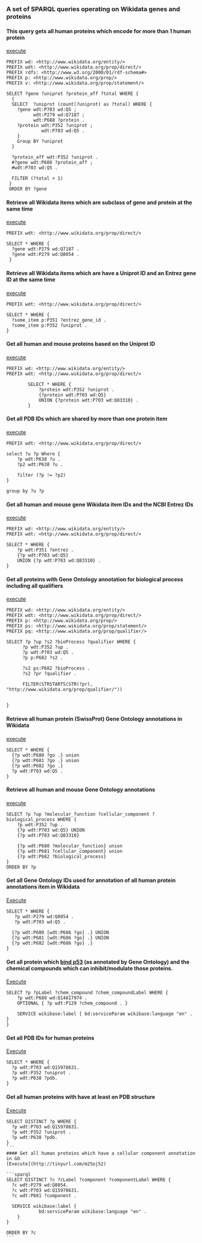 ### A set of SPARQL queries operating on Wikidata genes and proteins

#### This query gets all human proteins which encode for more than 1 human protein
[execute](http://tinyurl.com/j3jxhy2)

```sparql
PREFIX wd: <http://www.wikidata.org/entity/> 
PREFIX wdt: <http://www.wikidata.org/prop/direct/>
PREFIX rdfs: <http://www.w3.org/2000/01/rdf-schema#>
PREFIX p: <http://www.wikidata.org/prop/>
PREFIX v: <http://www.wikidata.org/prop/statement/>

SELECT ?gene ?uniprot ?protein_aff ?total WHERE {
  {
  SELECT  ?uniprot (count(?uniprot) as ?total) WHERE {
  	?gene wdt:P703 wd:Q5 ;
          wdt:P279 wd:Q7187 ;
  		  wdt:P688 ?protein . 
  	?protein wdt:P352 ?uniprot ;
             wdt:P703 wd:Q5 .
 	}
    Group BY ?uniprot
  }
  
  ?protein_aff wdt:P352 ?uniprot .
  #?gene wdt:P688 ?protein_aff ;
  #wdt:P703 wd:Q5 .
  
  FILTER (?total > 1)
 }
 ORDER BY ?gene

```

#### Retrieve all Wikidata items which are subclass of gene and protein at the same time
[execute](http://tinyurl.com/jetbwwk)

```sparql
PREFIX wdt: <http://www.wikidata.org/prop/direct/>

SELECT * WHERE {
  ?gene wdt:P279 wd:Q7187 .
  ?gene wdt:P279 wd:Q8054 .
 }
```

#### Retrieve all Wikidata items which are have a Uniprot ID and an Entrez gene ID at the same time
[execute](http://tinyurl.com/jgqone3)

```sparql
PREFIX wdt: <http://www.wikidata.org/prop/direct/>

SELECT * WHERE {
  ?some_item p:P351 ?entrez_gene_id .
  ?some_item p:P352 ?uniprot .
}
```


#### Get all human and mouse proteins based on the Uniprot ID
[execute](http://tinyurl.com/z94m7an)

```sparql
PREFIX wd: <http://www.wikidata.org/entity/>
PREFIX wdt: <http://www.wikidata.org/prop/direct/>

        SELECT * WHERE {
	        ?protein wdt:P352 ?uniprot .
            {?protein wdt:P703 wd:Q5}
            UNION {?protein wdt:P703 wd:Q83310} .
        }
```


#### Get all PDB IDs which are shared by more than one protein item
[execute](http://tinyurl.com/zasepo6)

```sparql
PREFIX wdt: <http://www.wikidata.org/prop/direct/>

select ?u ?p Where {
	?p wdt:P638 ?u .
    ?p2 wdt:P638 ?u .
  
	filter (?p != ?p2)  
}

group by ?u ?p
```

#### Get all human and mouse gene Wikidata item IDs and the NCBI Entrez IDs
[execute](http://tinyurl.com/z6kfgrn)

```sparql
PREFIX wd: <http://www.wikidata.org/entity/>
PREFIX wdt: <http://www.wikidata.org/prop/direct/>

SELECT * WHERE {
	?p wdt:P351 ?entrez .
    {?p wdt:P703 wd:Q5}
    UNION {?p wdt:P703 wd:Q83310} .
}
```


#### Get all proteins with Gene Ontology annotation for biological process including all qualifiers
[execute](http://tinyurl.com/h7rjhsg)

```sparql
PREFIX wd: <http://www.wikidata.org/entity/>
PREFIX wdt: <http://www.wikidata.org/prop/direct/>
PREFIX p: <http://www.wikidata.org/prop/>
PREFIX ps: <http://www.wikidata.org/prop/statement/>
PREFIX pq: <http://www.wikidata.org/prop/qualifier/>

SELECT ?p ?up ?s2 ?bioProcess ?qualifier WHERE {
      ?p wdt:P352 ?up .
      ?p wdt:P703 wd:Q5 .
      ?p p:P682 ?s2 .
 
  	  ?s2 ps:P682 ?bioProcess .
  	  ?s2 ?pr ?qualifier .
      
      FILTER(STRSTARTS(STR(?pr), "http://www.wikidata.org/prop/qualifier/"))

  
}
```

#### Retrieve all human protein (SwissProt) Gene Ontology annotations in Wikidata
[execute](http://tinyurl.com/hqcke55)

```sparql
SELECT * WHERE {
  {?p wdt:P680 ?go .} union
  {?p wdt:P681 ?go .} union
  {?p wdt:P682 ?go .} 
  ?p wdt:P703 wd:Q5 .
}
```

#### Retrieve all human and mouse Gene Ontology annotations
[execute](http://tinyurl.com/zc2l39z)

```sparql
SELECT ?p ?up ?molecular_function ?cellular_component ?biological_process WHERE {
	?p wdt:P352 ?up .
    {?p wdt:P703 wd:Q5} UNION
    {?p wdt:P703 wd:Q83310}
    
    {?p wdt:P680 ?molecular_function} union
    {?p wdt:P681 ?cellular_component} union
  	{?p wdt:P682 ?biological_process} 
}
ORDER BY ?p
```

#### Get all Gene Ontology IDs used for annotation of all human protein annotations item in Wikidata
[Execute]()

```sparql
SELECT * WHERE {
   ?p wdt:P279 wd:Q8054 .
   ?p wdt:P703 wd:Q5 .

  {?p wdt:P680 [wdt:P686 ?go] .} UNION
  {?p wdt:P681 [wdt:P686 ?go] .} UNION
  {?p wdt:P682 [wdt:P686 ?go] .}
}
```
#### Get all protein which [bind p53](https://www.wikidata.org/wiki/Q14817974) (as annotated by Gene Ontology) and the chemical compounds which can inhibit/modulate those proteins.

[Execute](http://tinyurl.com/zdfmot2)

```sparql
SELECT ?p ?pLabel ?chem_compound ?chem_compoundLabel WHERE {
	?p wdt:P680 wd:Q14817974 .
  	OPTIONAL { ?p wdt:P129 ?chem_compound . }
    
    SERVICE wikibase:label { bd:serviceParam wikibase:language "en" . } 
}
```
#### Get all PDB IDs for human proteins
[Execute](http://tinyurl.com/hkt7prq)

```sparql
SELECT * WHERE {
  ?p wdt:P703 wd:Q15978631. 
  ?p wdt:P352 ?uniprot .
  ?p wdt:P638 ?pdb.
}
```

#### Get all human proteins with have at least on PDB structure
[Execute](http://tinyurl.com/grf6qo5)

````sparql
SELECT DISTINCT ?p WHERE {
  ?p wdt:P703 wd:Q15978631.
  ?p wdt:P352 ?uniprot .
  ?p wdt:P638 ?pdb.
}
```
#### Get all human proteins which have a cellular component annotation in GO
[Execute](http://tinyurl.com/m25oj52)

```sparql
SELECT DISTINCT ?c ?cLabel ?component ?componentLabel WHERE {
  ?c wdt:P279 wd:Q8054.
  ?c wdt:P703 wd:Q15978631.
  ?c wdt:P681 ?component .
  
  SERVICE wikibase:label {
     		bd:serviceParam wikibase:language "en" .
  	} 
}

ORDER BY ?c
```
